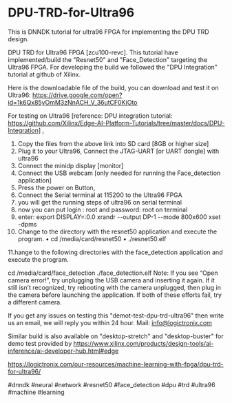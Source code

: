 # DPU-TRD-for-Ultra96
This is DNNDK tutorial for ultra96 FPGA for implementing the DPU TRD design.


DPU TRD for Ultra96 FPGA [zcu100-revc]. This tutorial have implemented/build the "Resnet50" and "Face_Detection" targeting the Ultra96 FPGA. For developing the build we followed the "DPU Integration" tutorial at github of Xilinx.

Here is the downloadable file of the build, you can download and test it on Ultra96: https://drive.google.com/open?id=1k6Qx85yOmM3zNnACH_V_36utCF0KiOto

For testing on Ultra96 [reference: DPU integration tutorial: https://github.com/Xilinx/Edge-AI-Platform-Tutorials/tree/master/docs/DPU-Integration] , 
1. Copy the files from the above link into SD card [8GB or higher size]
2. Plug it to your Ultra96, Connect the JTAG-UART [or UART dongle] with ultra96
3. Connect the minidp display [monitor]
4. Connect the USB webcam [only needed for running the Face_detection application]
5. Press the power on Button,
6. Connect the Serial terminal at 115200 to the Ultra96 FPGA
7. you will get the running steps of ultra96 on serial terminal
8. now you can put login : root and password: root on terminal
9. enter:
export DISPLAY=:0.0
xrandr --output DP-1 --mode 800x600
xset -dpms
10. Change to the directory with the resnet50 application and execute the program. •	cd /media/card/resnet50 •	./resnet50.elf

11.hange to the following directories with the face_detection application and execute the program.

cd /media/card/face_detection
./face_detection.elf
Note: If you see “Open camera error!”, try unplugging the USB camera and inserting it again. If it still isn’t recognized, try rebooting with the camera unplugged, then plug in the camera before launching the application. If both of these efforts fail, try a different camera.



If you get any issues on testing this "demot-test-dpu-trd-ultra96" then write us an email, we will reply you within 24 hour. 
Mail: info@logictronix.com



Similar build is also available on "desktop-stretch" and "desktop-buster" for demo test provided by https://www.xilinx.com/products/design-tools/ai-inference/ai-developer-hub.html#edge

https://logictronix.com/our-resources/machine-learning-with-fpga/dpu-trd-for-ultra96/

#dnndk #neural #network #resnet50 #face_detection #dpu #trd #ultra96 #machine #learning

